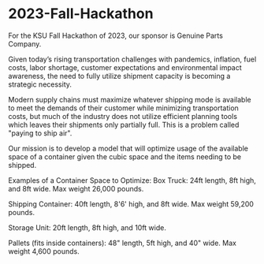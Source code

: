 # 2023-Fall-Hackathon

For the KSU Fall Hackathon of 2023, our sponsor is Genuine Parts Company.

Given today’s rising transportation challenges with pandemics, inflation, fuel costs, labor shortage, customer expectations and environmental impact awareness, the need to fully utilize
shipment capacity is becoming a strategic necessity.

Modern supply chains must maximize whatever shipping mode is available to meet the demands of their customer while minimizing transportation costs, but much of the industry does not utilize efficient planning tools which leaves their shipments only partially full. This is a problem called "paying to ship air".

Our mission is to develop a model that will optimize usage of the available space of a container given the cubic space and the items needing to be
shipped.

Examples of a Container Space to Optimize:
Box Truck: 24ft length, 8ft high, and 8ft wide. Max weight 26,000 pounds.

Shipping Container: 40ft length, 8'6' high, and 8ft wide. Max weight 59,200 pounds.

Storage Unit: 20ft length, 8ft high, and 10ft wide.

Pallets (fits inside containers): 48" length, 5ft high, and 40" wide. Max weight 4,600 pounds.